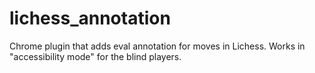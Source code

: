 # lichess_annotation
Chrome plugin that adds eval annotation for moves in Lichess. Works in "accessibility mode" for the blind players.
